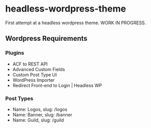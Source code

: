 # headless-wordpress-theme
First attempt at a headless wordpress theme. WORK IN PROGRESS.

## Wordpress Requirements

### Plugins
* ACF to REST API
* Advanced Custom Fields
* Custom Post Type UI
* WordPress Importer
* Redirect Front-end to Login | Headless WP

### Post Types
* Name: Logos, slug: /logos
* Name: Banner, slug: /banner
* Name: Guild, slug: /guild
